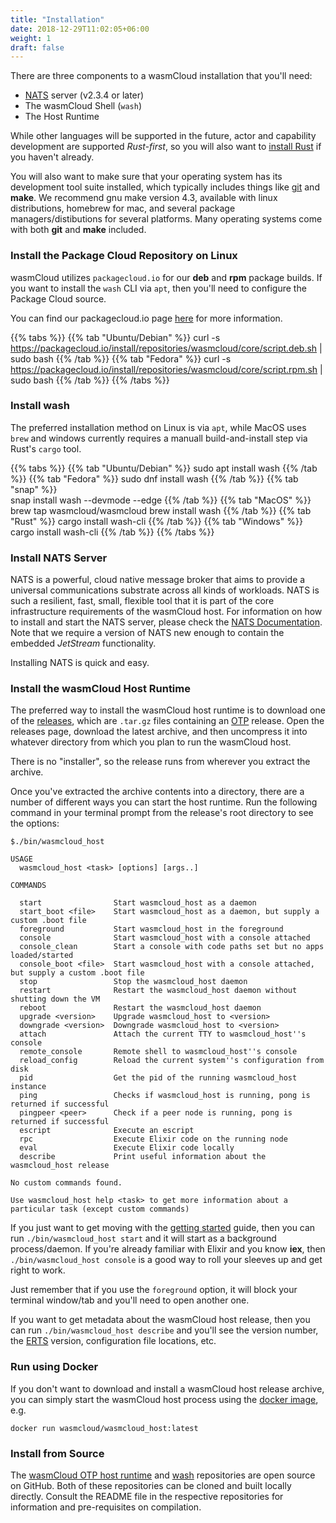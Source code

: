 ```yaml
---
title: "Installation"
date: 2018-12-29T11:02:05+06:00
weight: 1
draft: false
---
```


 There are three components to a wasmCloud installation that you'll need:
* [NATS](https://nats.io) server (v2.3.4 or later)
* The wasmCloud Shell (`wash`)
* The Host Runtime

While other languages will be supported in the future, actor and capability development are supported _Rust-first_, so you will also want to [install Rust](https://www.rust-lang.org/tools/install) if you haven't already.

 You will also want to make sure that your operating system has its development tool suite installed, which typically includes things like [git](https://git-scm.com/book/en/v2/Getting-Started-Installing-Git) and **make**. We recommend gnu make version 4.3, available with linux distributions, homebrew for mac, and several package managers/distibutions for several platforms. Many operating systems come with both **git** and **make** included.
 
### Install the Package Cloud Repository on Linux
wasmCloud utilizes `packagecloud.io` for our **deb** and **rpm** package builds. If you want to install the `wash` CLI via `apt`, then you'll need to configure the Package Cloud source.

You can find our packagecloud.io page [here](https://packagecloud.io/wasmcloud/core/) for more information.

{{% tabs %}}
   {{% tab "Ubuntu/Debian" %}}
    curl -s https://packagecloud.io/install/repositories/wasmcloud/core/script.deb.sh | sudo bash
   {{% /tab %}}
   {{% tab "Fedora" %}}
    curl -s https://packagecloud.io/install/repositories/wasmcloud/core/script.rpm.sh | sudo bash
   {{% /tab %}}
{{% /tabs %}}

### Install wash
The preferred installation method on Linux is via `apt`, while MacOS uses `brew` and windows currently requires a manuall build-and-install step via Rust's `cargo` tool.

{{% tabs %}}
   {{% tab "Ubuntu/Debian" %}}
    sudo apt install wash
   {{% /tab %}}
   {{% tab "Fedora" %}}
    sudo dnf install wash
   {{% /tab %}}
   {{% tab "snap" %}}    
    snap install wash --devmode --edge
   {{% /tab %}}
   {{% tab "MacOS" %}}
    brew tap wasmcloud/wasmcloud
    brew install wash
   {{% /tab %}}
   {{% tab "Rust" %}}
    cargo install wash-cli
   {{% /tab %}}
   {{% tab "Windows" %}}
    cargo install wash-cli
   {{% /tab %}}
{{% /tabs %}}

### Install NATS Server
NATS is a powerful, cloud native message broker that aims to provide a universal communications substrate across all kinds of workloads. NATS is such a resilient, fast, small, flexible tool that it is part of the core infrastructure requirements of the wasmCloud host. For information on how to install and start the NATS server, please check the [NATS Documentation](https://docs.nats.io/nats-server/installation). Note that we require a version of NATS new enough to contain the embedded _JetStream_ functionality.

Installing NATS is quick and easy.

### Install the wasmCloud Host Runtime
The preferred way to install the wasmCloud host runtime is to download one of the [releases](https://github.com/wasmCloud/wasmcloud-otp/releases), which are `.tar.gz` files containing an [OTP](https://www.erlang.org/) release. Open the releases page, download the latest archive, and then uncompress it into whatever directory from which you plan to run the wasmCloud host.

There is no "installer", so the release runs from wherever you extract the archive.

Once you've extracted the archive contents into a directory, there are a number of different ways you can start the host runtime. Run the following command in your terminal prompt from the release's root directory to see the options:

```shell
$./bin/wasmcloud_host

USAGE
  wasmcloud_host <task> [options] [args..]

COMMANDS

  start                Start wasmcloud_host as a daemon
  start_boot <file>    Start wasmcloud_host as a daemon, but supply a custom .boot file
  foreground           Start wasmcloud_host in the foreground
  console              Start wasmcloud_host with a console attached
  console_clean        Start a console with code paths set but no apps loaded/started
  console_boot <file>  Start wasmcloud_host with a console attached, but supply a custom .boot file
  stop                 Stop the wasmcloud_host daemon
  restart              Restart the wasmcloud_host daemon without shutting down the VM
  reboot               Restart the wasmcloud_host daemon
  upgrade <version>    Upgrade wasmcloud_host to <version>
  downgrade <version>  Downgrade wasmcloud_host to <version>
  attach               Attach the current TTY to wasmcloud_host''s console
  remote_console       Remote shell to wasmcloud_host''s console
  reload_config        Reload the current system''s configuration from disk
  pid                  Get the pid of the running wasmcloud_host instance
  ping                 Checks if wasmcloud_host is running, pong is returned if successful
  pingpeer <peer>      Check if a peer node is running, pong is returned if successful
  escript              Execute an escript
  rpc                  Execute Elixir code on the running node
  eval                 Execute Elixir code locally
  describe             Print useful information about the wasmcloud_host release

No custom commands found.

Use wasmcloud_host help <task> to get more information about a particular task (except custom commands)
```
If you just want to get moving with the [getting started](../getting-started) guide, then you can run `./bin/wasmcloud_host start` and it will start as a background process/daemon. If you're already familiar with Elixir and you know **iex**, then `./bin/wasmcloud_host console` is a good way to roll your sleeves up and get right to work. 

Just remember that if you use the `foreground` option, it will block your terminal window/tab and you'll need to open another one.

If you want to get metadata about the wasmCloud host release, then you can run `./bin/wasmcloud_host describe` and you'll see the version number, the [ERTS](https://erlang.org/doc/apps/erts/index.html) version, configuration file locations, etc.

### Run using Docker
If you don't want to download and install a wasmCloud host release archive, you can simply start the wasmCloud host process using the [docker image](https://hub.docker.com/r/wasmcloud/wasmcloud), e.g.

```shell
docker run wasmcloud/wasmcloud_host:latest
```

### Install from Source
The [wasmCloud OTP host runtime](https://github.com/wasmCloud/wasmcloud-otp) and [wash](https://github.com/wasmcloud/wash) repositories are open source on GitHub. Both of these repositories can be cloned and built locally directly. Consult the README file in the respective repositories for information and pre-requisites on compilation.